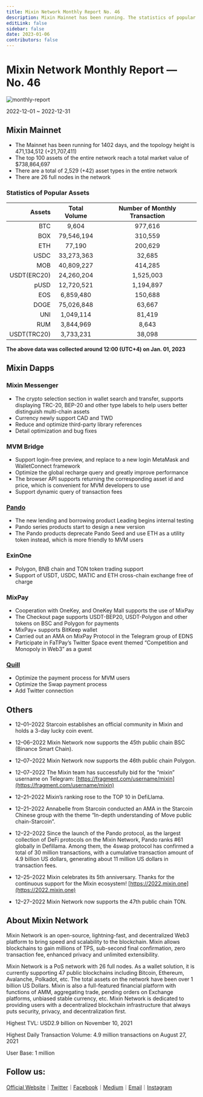 ```yaml
---
title: Mixin Network Monthly Report No. 46
description: Mixin Mainnet has been running. The statistics of popular assets are listed. Ecosystem development, with MVM Bridge, Pando, Mixpay, Quill and other news and events are listed. Polygon, BSC, and TON support.
editLink: false
sidebar: false
date: 2023-01-06
contributors: false
---
```


# Mixin Network Monthly Report — No. 46

![monthly-report](./monthly-46.png)

2022-12-01 ~ 2022-12-31

## Mixin Mainnet

- The Mainnet has been running for 1402 days, and the topology height is 471,134,512 (+21,707,411)
- The top 100 assets of the entire network reach a total market value of $738,864,697 
- There are a total of 2,529 (+42) asset types in the entire network
- There are 26 full nodes in the network


### Statistics of Popular Assets

| Assets     | Total Volume | Number of Monthly Transaction |
|----------:|:----------------------:|:---------:|
| BTC         | 9,604            | 977,616   |
| BOX         | 79,546,194       | 310,559   |
| ETH         | 77,190           | 200,629   |
| USDC        | 33,273,363       | 32,685    |
| MOB         | 40,809,227       | 414,285   |
| USDT(ERC20) | 24,260,204       | 1,525,003 |
| pUSD        | 12,720,521       | 1,194,897 |
| EOS         | 6,859,480        | 150,688   |
| DOGE        | 75,026,848       | 63,667    |
| UNI         | 1,049,114        | 81,419    |
| RUM         | 3,844,969        | 8,643     |
| USDT(TRC20) | 3,733,231        | 38,098    |
  **The above data was collected around 12:00 (UTC+4) on Jan. 01, 2023**

## Mixin Dapps

### Mixin Messenger

- The crypto selection section in wallet search and transfer, supports displaying TRC-20, BEP-20 and other type labels to help users better distinguish multi-chain assets
- Currency newly support CAD and TWD
- Reduce and optimize third-party library references
- Detail optimization and bug fixes

### MVM Bridge

- Support login-free preview, and replace to a new login MetaMask and WalletConnect framework
- Optimize the global recharge query and greatly improve performance
- The browser API supports returning the corresponding asset id and price, which is convenient for MVM developers to use
- Support dynamic query of transaction fees

### [Pando](https://pando.im/)

- The new lending and borrowing product Leading begins internal testing
- Pando series products start to design a new version
- The Pando products deprecate Pando Seed and use ETH as a utility token instead, which is more friendly to MVM users

### ExinOne

- Polygon, BNB chain and TON token trading support
- Support of USDT, USDC, MATIC and ETH cross-chain exchange free of charge

### MixPay

- Cooperation with OneKey, and OneKey Mall supports the use of MixPay
- The Checkout page supports USDT-BEP20, USDT-Polygon and other tokens on BSC and Polygon for payments
- MixPay+ supports BitKeep wallet
- Carried out an AMA on MixPay Protocol in the Telegram group of EDNS
- Participate in FaTPay’s Twitter Space event themed “Competition and Monopoly in Web3” as a guest

### [Quill](https://quill.im/)

- Optimize the payment process for MVM users
- Optimize the Swap payment process
- Add Twitter connection

## Others

- 12–01–2022
Starcoin establishes an official community in Mixin and holds a 3-day lucky coin event.

- 12–06–2022
Mixin Network now supports the 45th public chain BSC (Binance Smart Chain).

- 12–07–2022
Mixin Network now supports the 46th public chain Polygon.

- 12–07–2022
The Mixin team has successfully bid for the “mixin” username on Telegram: [https://fragment.com/username/mixin](https://fragment.com/username/mixin)

- 12–21–2022
Mixin’s ranking rose to the TOP 10 in DefiLlama.

- 12–21–2022
Annabelle from Starcoin conducted an AMA in the Starcoin Chinese group with the theme “In-depth understanding of Move public chain-Starcoin”.

- 12–22–2022
Since the launch of the Pando protocol, as the largest collection of DeFi protocols on the Mixin Network, Pando ranks #61 globally in Defillama. Among them, the 4swap protocol has confirmed a total of 30 million transactions, with a cumulative transaction amount of 4.9 billion US dollars, generating about 11 million US dollars in transaction fees.

- 12–25–2022
Mixin celebrates its 5th anniversary. Thanks for the continuous support for the Mixin ecosystem! [https://2022.mixin.one](https://2022.mixin.one)

- 12–27–2022
Mixin Network now supports the 47th public chain TON.
  
## About Mixin Network

Mixin Network is an open-source, lightning-fast, and decentralized Web3 platform to bring speed and scalability to the blockchain. Mixin allows blockchains to gain millions of TPS, sub-second final confirmation, zero transaction fee, enhanced privacy and unlimited extensibility.

Mixin Network is a PoS network with 26 full nodes. As a wallet solution, it is currently supporting 47 public blockchains including Bitcoin, Ethereum, Avalanche, Polkadot, etc. The total assets on the network have been over 1 billion US Dollars. Mixin is also a full-featured financial platform with functions of AMM, aggregating trade, pending orders on Exchange platforms, unbiased stable currency, etc. Mixin Network is dedicated to providing users with a decentralized blockchain infrastructure that always puts security, privacy, and decentralization first.

Highest TVL: USD2.9 billion on November 10, 2021

Highest Daily Transaction Volume: 4.9 million transactions on August 27, 2021

User Base: 1 million

## Follow us:

[Official Website](https://mixin.one/)｜[Twitter](https://twitter.com/Mixin_Network)｜[Facebook](https://www.facebook.com/MixinNetwork)｜[Medium](https://medium.com/mixinnetwork)｜[Email](contact@mixin.one)｜[Instagram](https://instagram.com/mixinnetwork)
